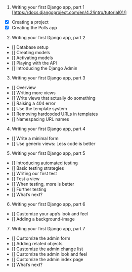 1. Writing your first Django app, part 1 [https://docs.djangoproject.com/en/4.2/intro/tutorial01/]
  - [x] Creating a project
  - [x] Creating the Polls app
2. Writing your first Django app, part 2
  - [] Database setup
  - [] Creating models
  - [] Activating models
  - [] Playing with the API
  - [] Introducing the Django Admin
3. Writing your first Django app, part 3
  - [] Overview
  - [] Writing more views
  - [] Write views that actually do something
  - [] Raising a 404 error
  - [] Use the template system
  - [] Removing hardcoded URLs in templates
  - [] Namespacing URL names
4. Writing your first Django app, part 4
  - [] Write a minimal form
  - [] Use generic views: Less code is better
5. Writing your first Django app, part 5
  - [] Introducing automated testing
  - [] Basic testing strategies
  - [] Writing our first test
  - [] Test a view
  - [] When testing, more is better
  - [] Further testing
  - [] What’s next?
6. Writing your first Django app, part 6
  - [] Customize your app’s look and feel
  - [] Adding a background-image
7. Writing your first Django app, part 7
  - [] Customize the admin form
  - [] Adding related objects
  - [] Customize the admin change list
  - [] Customize the admin look and feel
  - [] Customize the admin index page
  - [] What’s next?